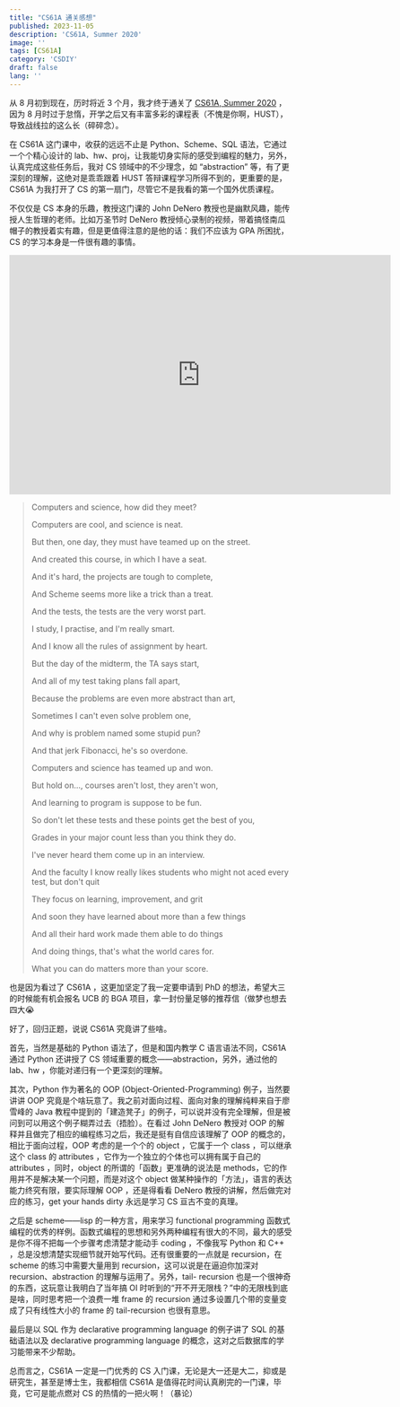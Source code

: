 ```yaml
---
title: "CS61A 通关感想"
published: 2023-11-05
description: 'CS61A, Summer 2020'
image: ''
tags: [CS61A]
category: 'CSDIY'
draft: false 
lang: ''
---
```


从 8 月初到现在，历时将近 3 个月，我才终于通关了 [CS61A, Summer 2020](https://inst.eecs.berkeley.edu/~cs61a/su20/) ，因为 8 月时过于怠惰，开学之后又有丰富多彩的课程表（不愧是你啊，HUST），导致战线拉的这么长（碎碎念）。

在 CS61A 这门课中，收获的远远不止是 Python、Scheme、SQL 语法，它通过一个个精心设计的 lab、hw、proj，让我能切身实际的感受到编程的魅力，另外，认真完成这些任务后，我对 CS 领域中的不少理念，如 “abstraction” 等，有了更深刻的理解，这绝对是乖乖跟着 HUST 答辩课程学习所得不到的，更重要的是，CS61A 为我打开了 CS 的第一扇门，尽管它不是我看的第一个国外优质课程。

不仅仅是 CS 本身的乐趣，教授这门课的 John DeNero 教授也是幽默风趣，能传授人生哲理的老师。比如万圣节时 DeNero 教授倾心录制的视频，带着搞怪南瓜帽子的教授着实有趣，但是更值得注意的是他的话：我们不应该为 GPA 所困扰，CS 的学习本身是一件很有趣的事情。

<iframe width="680" height="427" src="https://www.youtube.com/embed/9DyfRMlyxfg" frameborder="0" allow="accelerometer; autoplay; encrypted-media; gyroscope; picture-in-picture" allowfullscreen></iframe>

> Computers and science, how did they meet?
> 
> Computers are cool, and science is neat.
> 
> But then, one day, they must have teamed up on the street.
> 
> And created this course, in which I have a seat. 
> 
> And it's hard, the projects are tough to complete,
> 
> And Scheme seems more like a trick than a treat.
> 
> And the tests, the tests are the very worst part.
> 
> I study, I practise, and I'm really smart.
> 
> And I know all the rules of assignment by heart.
> 
> But the day of the midterm, the TA says start, 
>
> And all of my test taking plans fall apart, 
> 
> Because the problems are even more abstract than art, 
> 
> Sometimes I can't even solve problem one, 
> 
> And why is problem named some stupid pun?
> 
> And that jerk Fibonacci, he's so overdone.
> 
> Computers and science has teamed up and won.
> 
> But hold on..., courses aren't lost, they aren't won,
> 
> And learning to program is suppose to be fun.
> 
> So don't let these tests and these points get the best of you,
> 
> Grades in your major count less than you think they do. 
> 
> I've never heard them come up in an interview.
> 
> And the faculty I know really likes students who might not aced every test, but don't quit
> 
> They focus on learning, improvement, and grit
> 
> And soon they have learned about more than a few things
> 
> And all their hard work made them able to do things
> 
> And doing things, that's what the world cares for.
> 
> What you can do matters more than your score.

也是因为看过了 CS61A ，这更加坚定了我一定要申请到 PhD 的想法，希望大三的时候能有机会报名 UCB 的 BGA 项目，拿一封份量足够的推荐信（做梦也想去四大😭

好了，回归正题，说说 CS61A 究竟讲了些啥。

首先，当然是基础的 Python 语法了，但是和国内教学 C 语言语法不同，CS61A 通过 Python 还讲授了 CS 领域重要的概念——abstraction，另外，通过他的 lab、hw ，你能对递归有一个更深刻的理解。

其次，Python 作为著名的 OOP (Object-Oriented-Programming) 例子，当然要讲讲 OOP 究竟是个啥玩意了。我之前对面向过程、面向对象的理解纯粹来自于廖雪峰的 Java 教程中提到的「建造凳子」的例子，可以说并没有完全理解，但是被问到可以用这个例子糊弄过去（捂脸）。在看过 John DeNero 教授对 OOP 的解释并且做完了相应的编程练习之后，我还是挺有自信应该理解了 OOP 的概念的，相比于面向过程，OOP 考虑的是一个个的 object ，它属于一个 class ，可以继承这个 class 的 attributes ，它作为一个独立的个体也可以拥有属于自己的 attributes ，同时，object 的所谓的「函数」更准确的说法是 methods，它的作用并不是解决某一个问题，而是对这个 object 做某种操作的「方法」，语言的表达能力终究有限，要实际理解 OOP ，还是得看看 DeNero 教授的讲解，然后做完对应的练习，get your hands dirty 永远是学习 CS 亘古不变的真理。

之后是 scheme——lisp 的一种方言，用来学习 functional programming 函数式编程的优秀的样例。函数式编程的思想和另外两种编程有很大的不同，最大的感受是你不得不把每一个步骤考虑清楚才能动手 coding ，不像我写 Python 和 C++ ，总是没想清楚实现细节就开始写代码。还有很重要的一点就是 recursion，在 scheme 的练习中需要大量用到 recursion，这可以说是在逼迫你加深对 recursion、abstraction 的理解与运用了。另外，tail- recursion 也是一个很神奇的东西，这玩意让我明白了当年搞 OI 时听到的“开不开无限栈？”中的无限栈到底是啥，同时思考把一个浪费一堆 frame 的 recursion 通过多设置几个带的变量变成了只有线性大小的 frame 的 tail-recursion 也很有意思。

最后是以 SQL 作为 declarative programming language 的例子讲了 SQL 的基础语法以及 declarative programming language 的概念，这对之后数据库的学习能带来不少帮助。

总而言之，CS61A 一定是一门优秀的 CS 入门课，无论是大一还是大二，抑或是研究生，甚至是博士生，我都相信 CS61A 是值得花时间认真刷完的一门课，毕竟，它可是能点燃对 CS 的热情的一把火啊！（暴论）